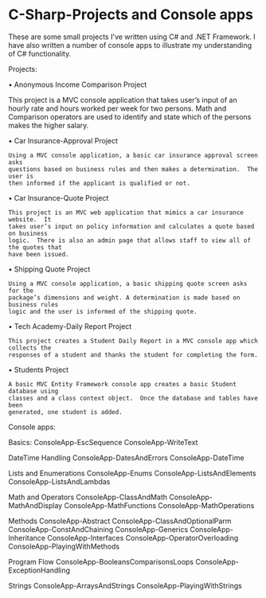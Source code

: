 # C-Sharp-Projects and Console apps

These are some small projects I've written using C# and .NET Framework. I have also 
written a number of console apps to illustrate my understanding of C# functionality.

Projects:

•	Anonymous Income Comparison Project

  This project is a MVC console application that takes user’s input of an hourly rate
	and hours worked per week for two persons.  Math and Comparison operators are used 
	to identify and state which of the persons makes the higher salary.

•	Car Insurance-Approval Project

	Using a MVC console application, a basic car insurance approval screen asks 
	questions based on business rules and then makes a determination.  The user is 
	then informed if the applicant is qualified or not.

•	Car Insurance-Quote Project

	This project is an MVC web application that mimics a car insurance website.  It 
	takes user’s input on policy information and calculates a quote based on business 
	logic.  There is also an admin page that allows staff to view all of the quotes that 
	have been issued.

•	Shipping Quote Project

	Using a MVC console application, a basic shipping quote screen asks for the 
	package’s dimensions and weight. A determination is made based on business rules 
	logic and the user is informed of the shipping quote.

•	Tech Academy-Daily Report Project

	This project creates a Student Daily Report in a MVC console app which collects the 
	responses of a student and thanks the student for completing the form.

•	Students Project

	A basic MVC Entity Framework console app creates a basic Student database using 
	classes and a class context object.  Once the database and tables have been 
	generated, one student is added.

Console apps:

Basics: 
	ConsoleApp-EscSequence
	ConsoleApp-WriteText

DateTime Handling
	ConsoleApp-DatesAndErrors
	ConsoleApp-DateTime

Lists and Enumerations
	ConsoleApp-Enums
	ConsoleApp-ListsAndElements
	ConsoleApp-ListsAndLambdas

Math and Operators
	ConsoleApp-ClassAndMath
	ConsoleApp-MathAndDisplay
	ConsoleApp-MathFunctions
	ConsoleApp-MathOperations

Methods
	ConsoleApp-Abstract
	ConsoleApp-ClassAndOptionalParm
	ConsoleApp-ConstAndChaining
	ConsoleApp-Generics
	ConsoleApp-Inheritance
	ConsoleApp-Interfaces
	ConsoleApp-OperatorOverloading
	ConsoleApp-PlayingWithMethods

Program Flow
	ConsoleApp-BooleansComparisonsLoops
	ConsoleApp-ExceptionHandling

Strings
	ConsoleApp-ArraysAndStrings
	ConsoleApp-PlayingWithStrings
